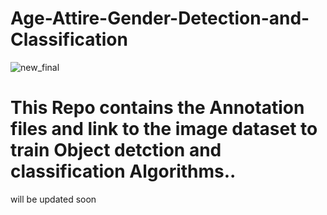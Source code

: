 # Age-Attire-Gender-Detection-and-Classification
![new_final](https://user-images.githubusercontent.com/33414652/48990447-91441200-f182-11e8-8ad7-d00d1e1f9147.jpg)
# This Repo contains the Annotation files and link to the image dataset to train Object detction and classification Algorithms..
will be updated soon
